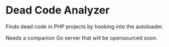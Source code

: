 # Dead Code Analyzer

Finds dead code in PHP projects by hooking into the autoloader.

Needs a companion Go server that will be opensourced soon.
